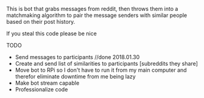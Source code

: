 This is bot that grabs messages from reddit, then throws them into a matchmaking algorithm to pair the message senders with similar people based on their post history.

If you steal this code please be nice

TODO

- Send messages to participants //done 2018.01.30
- Create and send list of similarities to participants [subreddits they share]
- Move bot to RPi so I don't have to run it from my main computer and therefor eliminate downtime from me being lazy
- Make bot stream capable
- Professionalize code
